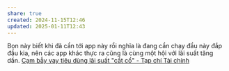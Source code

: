 ```yaml
---
share: true
created: 2024-11-15T12:46
updated: 2025-01-11T12:43
---
```

Bọn này biết khi đã cần tới app này rồi nghĩa là đang cần chạy đầu này đắp đầu kia, nên các app khác thực ra cũng là cùng một hội với lãi suất tăng dần. 
[Cạm bẫy vay tiêu dùng lãi suất "cắt cổ" - Tạp chí Tài chính](https://tapchitaichinh.vn/cam-bay-vay-tieu-dung-lai-suat-cat-co.html)